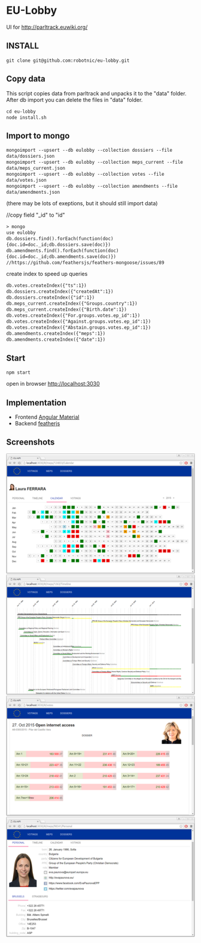 # EU-Lobby

UI for http://parltrack.euwiki.org/

## INSTALL
```
git clone git@github.com:robotnic/eu-lobby.git
```

Copy data
---------
This script copies data from parltrack and unpacks it to the "data" folder. After db import you can delete the files in "data" folder.
```
cd eu-lobby
node install.sh
```

Import to mongo
--------------
```
mongoimport --upsert --db eulobby --collection dossiers --file data/dossiers.json 
mongoimport --upsert --db eulobby --collection meps_current --file data/meps_current.json 
mongoimport --upsert --db eulobby --collection votes --file data/votes.json 
mongoimport --upsert --db eulobby --collection amendments --file data/amendments.json 
```
(there may be lots of exeptions, but it should still import data)


//copy field "_id" to "id"
```
> mongo
use eulobby
db.dossiers.find().forEach(function(doc){doc.id=doc._id;db.dossiers.save(doc)})
db.amendments.find().forEach(function(doc){doc.id=doc._id;db.amendments.save(doc)})
//https://github.com/feathersjs/feathers-mongoose/issues/89

```
create index to speed up queries
```
db.votes.createIndex({"ts":1})
db.dossiers.createIndex({"createdAt":1})
db.dossiers.createIndex({"id":1})
db.meps_current.createIndex({"Groups.country":1})
db.meps_current.createIndex({"Birth.date":1})
db.votes.createIndex({"For.groups.votes.ep_id":1})
db.votes.createIndex({"Against.groups.votes.ep_id":1})
db.votes.createIndex({"Abstain.groups.votes.ep_id":1})
db.amendments.createIndex({"meps":1})
db.amendments.createIndex({"date":1})
```
Start
--------
```
npm start
```
open in browser [http://localhost:3030](http://localhost:3030)





## Implementation

* Frontend [Angular Material](https://material.angularjs.org/latest/)
* Backend [featherjs](http://feathersjs.com/)

## Screenshots

![alt tag](https://raw.githubusercontent.com/robotnic/eu-lobby/master/doc/images/Screenshot%20from%202016-05-01%2010-37-50.png)
![alt tag](https://raw.githubusercontent.com/robotnic/eu-lobby/master/doc/images/Screenshot%20from%202016-05-01%2010-39-54.png)
![alt tag](https://raw.githubusercontent.com/robotnic/eu-lobby/master/doc/images/Screenshot%20from%202016-05-01%2010-41-54.png)
![alt tag](https://raw.githubusercontent.com/robotnic/eu-lobby/master/doc/images/Screenshot%20from%202016-05-01%2010-42-47.png)

